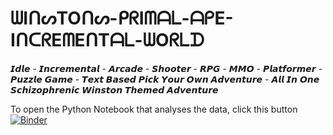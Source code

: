 # ᗯIᑎᔕTOᑎᔕ-ᑭᖇIᗰᗩᒪ-ᗩᑭE-IᑎᑕᖇEᗰEᑎTᗩᒪ-ᗯOᖇᒪᗪ
𝙄𝙙𝙡𝙚 - 𝙄𝙣𝙘𝙧𝙚𝙢𝙚𝙣𝙩𝙖𝙡 - 𝘼𝙧𝙘𝙖𝙙𝙚 - 𝙎𝙝𝙤𝙤𝙩𝙚𝙧 - 𝙍𝙋𝙂 - 𝙈𝙈𝙊 - 𝙋𝙡𝙖𝙩𝙛𝙤𝙧𝙢𝙚𝙧 - 𝙋𝙪𝙯𝙯𝙡𝙚 𝙂𝙖𝙢𝙚 - 𝙏𝙚𝙭𝙩 𝘽𝙖𝙨𝙚𝙙 𝙋𝙞𝙘𝙠 𝙔𝙤𝙪𝙧 𝙊𝙬𝙣 𝘼𝙙𝙫𝙚𝙣𝙩𝙪𝙧𝙚 - 𝘼𝙡𝙡 𝙄𝙣 𝙊𝙣𝙚 𝙎𝙘𝙝𝙞𝙯𝙤𝙥𝙝𝙧𝙚𝙣𝙞𝙘 𝙒𝙞𝙣𝙨𝙩𝙤𝙣 𝙏𝙝𝙚𝙢𝙚𝙙 𝘼𝙙𝙫𝙚𝙣𝙩𝙪𝙧𝙚

To open the Python Notebook that analyses the data, click this button [![Binder](https://mybinder.org/badge_logo.svg)](https://mybinder.org/v2/gh/Arod72564/Winstons-Primal-Ape-Incremental-World/tree/main)
